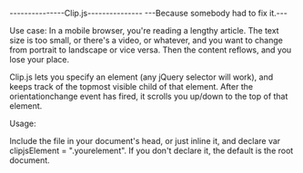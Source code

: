 ---------------Clip.js---------------
---Because somebody had to fix it.---

Use case: In a mobile browser, you're reading a lengthy article. The text size is too small, or there's a video, or whatever, and you want to change from portrait to landscape or vice versa. Then the content reflows, and you lose your place.

Clip.js lets you specify an element (any jQuery selector will work), and keeps track of the topmost visible child of that element. After the orientationchange event has fired, it scrolls you up/down to the top of that element.

Usage:

Include the file in your document's head, or just inline it, and declare var clipjsElement = ".yourelement". If you don't declare it, the default is the root document.